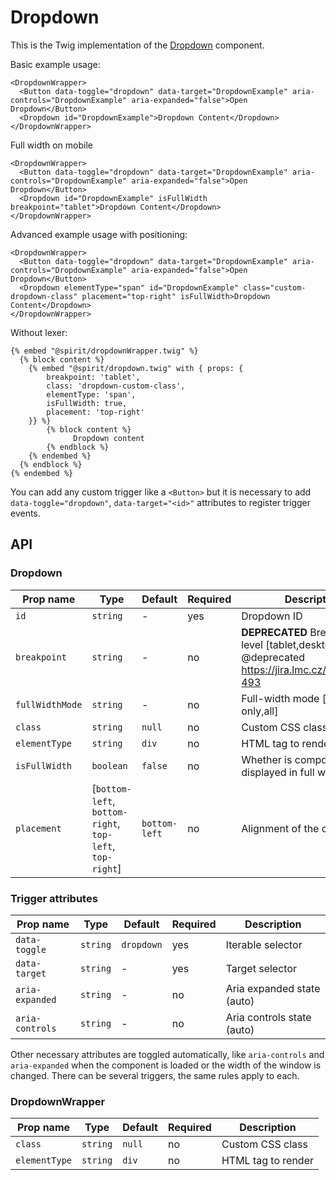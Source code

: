# Dropdown

This is the Twig implementation of the [Dropdown] component.

Basic example usage:

```twig
<DropdownWrapper>
  <Button data-toggle="dropdown" data-target="DropdownExample" aria-controls="DropdownExample" aria-expanded="false">Open Dropdown</Button>
  <Dropdown id="DropdownExample">Dropdown Content</Dropdown>
</DropdownWrapper>
```

Full width on mobile

```twig
<DropdownWrapper>
  <Button data-toggle="dropdown" data-target="DropdownExample" aria-controls="DropdownExample" aria-expanded="false">Open Dropdown</Button>
  <Dropdown id="DropdownExample" isFullWidth breakpoint="tablet">Dropdown Content</Dropdown>
</DropdownWrapper>
```

Advanced example usage with positioning:

```twig
<DropdownWrapper>
  <Button data-toggle="dropdown" data-target="DropdownExample" aria-controls="DropdownExample" aria-expanded="false">Open Dropdown</Button>
  <Dropdown elementType="span" id="DropdownExample" class="custom-dropdown-class" placement="top-right" isFullWidth>Dropdown Content</Dropdown>
</DropdownWrapper>
```

Without lexer:

```twig
{% embed "@spirit/dropdownWrapper.twig" %}
  {% block content %}
    {% embed "@spirit/dropdown.twig" with { props: {
        breakpoint: 'tablet',
        class: 'dropdown-custom-class',
        elementType: 'span',
        isFullWidth: true,
        placement: 'top-right'
    }} %}
        {% block content %}
              Dropdown content
        {% endblock %}
    {% endembed %}
  {% endblock %}
{% endembed %}
```

You can add any custom trigger like a `<Button>` but it is necessary to add `data-toggle="dropdown"`, `data-target="<id>"`
attributes to register trigger events.

## API

### Dropdown

| Prop name       | Type                                                     | Default       | Required | Description                                                                                         |
| --------------- | -------------------------------------------------------- | ------------- | -------- | --------------------------------------------------------------------------------------------------- |
| `id`            | `string`                                                 | -             | yes      | Dropdown ID                                                                                         |
| `breakpoint`    | `string`                                                 | -             | no       | **DEPRECATED** Breakpoint level [tablet,desktop] <br> @deprecated https://jira.lmc.cz/browse/DS-493 |
| `fullWidthMode` | `string`                                                 | -             | no       | Full-width mode [off,mobile-only,all]                                                               |
| `class`         | `string`                                                 | `null`        | no       | Custom CSS class                                                                                    |
| `elementType`   | `string`                                                 | `div`         | no       | HTML tag to render                                                                                  |
| `isFullWidth`   | `boolean`                                                | `false`       | no       | Whether is component displayed in full width                                                        |
| `placement`     | [`bottom-left`, `bottom-right`, `top-left`, `top-right`] | `bottom-left` | no       | Alignment of the component                                                                          |

### Trigger attributes

| Prop name       | Type     | Default    | Required | Description                |
| --------------- | -------- | ---------- | -------- | -------------------------- |
| `data-toggle`   | `string` | `dropdown` | yes      | Iterable selector          |
| `data-target`   | `string` | -          | yes      | Target selector            |
| `aria-expanded` | `string` | -          | no       | Aria expanded state (auto) |
| `aria-controls` | `string` | -          | no       | Aria controls state (auto) |

Other necessary attributes are toggled automatically, like `aria-controls` and `aria-expanded` when the component is loaded
or the width of the window is changed. There can be several triggers, the same rules apply to each.

### DropdownWrapper

| Prop name     | Type     | Default | Required | Description        |
| ------------- | -------- | ------- | -------- | ------------------ |
| `class`       | `string` | `null`  | no       | Custom CSS class   |
| `elementType` | `string` | `div`   | no       | HTML tag to render |

[dropdown]: https://github.com/lmc-eu/spirit-design-system/tree/main/packages/web/src/scss/components/Dropdown
